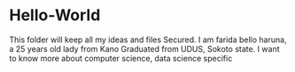 # Hello-World
This folder will keep all my ideas and files
Secured.
 I am farida bello haruna, a 25 years old lady from Kano
Graduated from UDUS, Sokoto state. 
I want to know more about computer science, data science specific 
